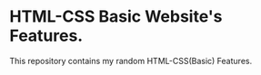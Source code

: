 # HTML-CSS Basic Website's Features.
  This repository contains my random HTML-CSS(Basic) Features.
